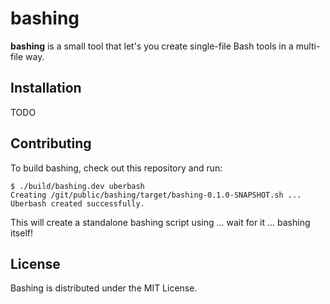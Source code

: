 # bashing

__bashing__ is a small tool that let's you create single-file Bash tools in a multi-file
way.

## Installation

TODO

## Contributing

To build bashing, check out this repository and run:

```
$ ./build/bashing.dev uberbash
Creating /git/public/bashing/target/bashing-0.1.0-SNAPSHOT.sh ...
Uberbash created successfully.
```

This will create a standalone bashing script using ... wait for it ... bashing itself!

## License 

Bashing is distributed under the MIT License.
